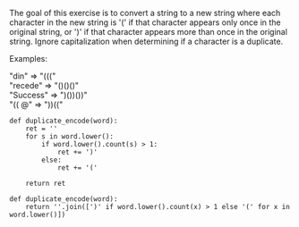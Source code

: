 The goal of this exercise is to convert a string to a new string where each character in the new string is '(' if that character appears only once in the original string, or ')' if that character appears more than once in the original string. Ignore capitalization when determining if a character is a duplicate.

Examples:

"din" => "((("  
"recede" => "()()()"  
"Success" => ")())())"  
"(( @" => "))(("


```
def duplicate_encode(word):
    ret = ''
    for s in word.lower():
        if word.lower().count(s) > 1:
            ret += ')'
        else:
            ret += '('
            
    return ret
```

    def duplicate_encode(word):
        return ''.join([')' if word.lower().count(x) > 1 else '(' for x in word.lower()])
